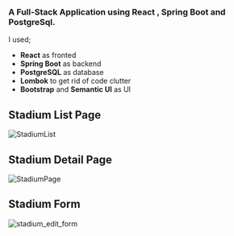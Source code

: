 ### A Full-Stack Application using React , Spring Boot and PostgreSql.

I used;

* **React** as fronted
* **Spring Boot**  as backend
* **PostgreSQL** as database
* **Lombok** to get rid of code clutter
* **Bootstrap** and **Semantic UI** as UI



##  Stadium List Page
![StadiumList](https://user-images.githubusercontent.com/67208557/121614352-23714480-ca67-11eb-8dbf-87e2d41643bd.PNG)

##  Stadium Detail Page
![StadiumPage](https://user-images.githubusercontent.com/67208557/121614483-721ede80-ca67-11eb-9f0a-6fae2ade997a.PNG)

##  Stadium Form
![stadium_edit_form](https://user-images.githubusercontent.com/67208557/132590805-554e61e2-c9d3-436c-a7d6-c5cf747484b7.PNG)

